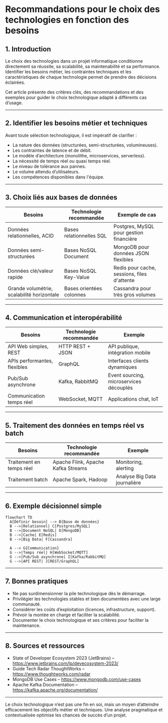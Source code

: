 # Recommandations pour le choix des technologies en fonction des besoins

## 1. Introduction

Le choix des technologies dans un projet informatique conditionne directement sa réussite, sa scalabilité, sa maintenabilité et sa performance. Identifier les besoins métier, les contraintes techniques et les caractéristiques de chaque technologie permet de prendre des décisions éclairées.

Cet article présente des critères clés, des recommandations et des exemples pour guider le choix technologique adapté à différents cas d’usage.

---

## 2. Identifier les besoins métier et techniques

Avant toute sélection technologique, il est impératif de clarifier :

- La nature des données (structurées, semi-structurées, volumineuses).
- Les contraintes de latence et de débit.
- Le modèle d’architecture (monolithe, microservices, serverless).
- La nécessité de temps réel ou quasi temps réel.
- Le niveau de tolérance aux pannes.
- Le volume attendu d’utilisateurs.
- Les compétences disponibles dans l'équipe.

---

## 3. Choix liés aux bases de données

| Besoins                       | Technologie recommandée             | Exemple de cas                             |
|------------------------------|-----------------------------------|-------------------------------------------|
| Données relationnelles, ACID | Bases relationnelles SQL           | Postgres, MySQL pour gestion financière  |
| Données semi-structurées      | Bases NoSQL Document               | MongoDB pour données JSON flexibles       |
| Données clé/valeur rapide     | Bases NoSQL Key-Value             | Redis pour cache, sessions, files d'attente |
| Grande volumétrie, scalabilité horizontale | Bases orientées colonnes      | Cassandra pour très gros volumes           |

---

## 4. Communication et interopérabilité

| Besoins                        | Technologie recommandée              | Exemple                                   |
|-------------------------------|------------------------------------|-------------------------------------------|
| API Web simples, REST          | HTTP REST + JSON                   | API publique, intégration mobile           |
| APIs performantes, flexibles   | GraphQL                          | Interfaces clients dynamiques              |
| Pub/Sub asynchrone             | Kafka, RabbitMQ                    | Event sourcing, microservices découplés   |
| Communication temps réel       | WebSocket, MQTT                    | Applications chat, IoT                      |

---

## 5. Traitement des données en temps réel vs batch

| Besoins                       | Technologie recommandée             | Exemple                  |
|------------------------------|-----------------------------------|--------------------------|
| Traitement en temps réel      | Apache Flink, Apache Kafka Streams | Monitoring, alerting      |
| Traitement batch             | Apache Spark, Hadoop               | Analyse Big Data journalière   |

---

## 6. Exemple décisionnel simple

```mermaid
flowchart TD
  A[Définir besoin] --> B{Base de données}
  B -->|Relationnel| C[Postgres/MySQL]
  B -->|Document NoSQL| D[MongoDB]
  B -->|Cache| E[Redis]
  B -->|Big Data| F[Cassandra]

  A --> G{Communication}
  G -->|Temps réel| H[WebSocket/MQTT]
  G -->|Pub/Sub asynchrone| I[Kafka/RabbitMQ]
  G -->|API REST| J[REST/GraphQL]
```

---

## 7. Bonnes pratiques

- Ne pas surdimensionner la pile technologique dès le démarrage.
- Privilégier les technologies stables et bien documentées avec une large communauté.
- Considérer les coûts d’exploitation (licences, infrastructure, support).
- Prévoir la montée en charge et faciliter la scalabilité.
- Documenter le choix technologique et ses critères pour faciliter la maintenance.

---

## 8. Sources et ressources

- State of Developer Ecosystem 2023 (JetBrains) – https://www.jetbrains.com/lp/devecosystem-2023/  
- Guide Tech Radar ThoughtWorks – https://www.thoughtworks.com/radar  
- MongoDB Use Cases – https://www.mongodb.com/use-cases  
- Apache Kafka Documentation – https://kafka.apache.org/documentation/  

---

Le choix technologique n’est pas une fin en soi, mais un moyen d’atteindre efficacement les objectifs métier et techniques. Une analyse pragmatique et contextualisée optimise les chances de succès d’un projet.